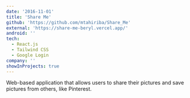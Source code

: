 ```yaml
---
date: '2016-11-01'
title: 'Share Me'
github: 'https://github.com/mtahiriba/Share_Me'
external: 'https://share-me-beryl.vercel.app/'
android: ''
tech:
  - React.js
  - Tailwind CSS
  - Google Login
company: ''
showInProjects: true
---
```


Web-based application that allows users to share their pictures and save pictures from others, like Pinterest.
